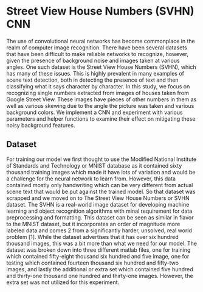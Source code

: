 # Street View House Numbers (SVHN) CNN

The use of convolutional neural networks has become commonplace in the realm of
computer image recognition. There have been several datasets that have been difficult to make
reliable networks to recognize, however, given the presence of background noise and images
taken at various angles. One such dataset is the Street View House Numbers (SVHN), which has
many of these issues. This is highly prevalent in many examples of scene text detection, both in
detecting the presence of text and then classifying what it says character by character. In this
study, we focus on recognizing single numbers extracted from images of houses taken from
Google Street View. These images have pieces of other numbers in them as well as various
skewing due to the angle the picture was taken and various background colors. We implement a
CNN and experiment with various parameters and helper functions to examine their effect on
mitigating these noisy background features.

## Dataset

For training our model we first thought to use the Modified National Institute of
Standards and Technology or MNIST database as it contained sixty thousand training images
which made it have lots of variation and would be a challenge for the neural network to learn
from. However, this data contained mostly only handwriting which can be very different from
actual scene text that would be put against the trained model. So that dataset was scrapped and
we moved on to The Street View House Numbers or SVHN dataset. The SVHN is a real-world
image dataset for developing machine learning and object recognition algorithms with minal
requirement for data preprocessing and formatting. This dataset can be seen as similar in flavor
to the MNIST dataset, but it incorporates an order of magnitude more labeled data and comes 2
from a significantly harder, unsolved, real world problem [1]. While the dataset advertises that it
has over six hundred thousand images, this was a bit more than what we need for our model. The
dataset was broken down into three different matlab files, one for training which contained
fifty-eight thousand six hundred and five image, one for testing which contained fourteen
thousand six hundred and fifty-two images, and lastly the additional or extra set which contained
five hundred and thirty-one thousand one hundred and thirty-one images. However, the extra set
was not utilized for this experiment.
